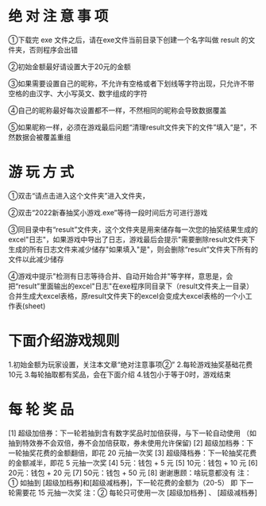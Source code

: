
# 绝 对 注 意 事 项 


①下载完 exe 文件之后，请在exe文件当前目录下创建一个名字叫做 result 的文件夹，否则程序会出错

②初始金额最好请设置大于20元的金额

③如果需要设置自己的昵称，不允许有空格或者下划线等字符出现，只允许不带空格的由汉字、大小写英文、数字组成的字符

④自己的昵称最好每次设置都不一样，不然相同的昵称会导致数据覆盖

⑤如果昵称一样，必须在游戏最后问题“清理result文件夹下的文件”填入“是”，不然数据会被覆盖重组


#  游  玩  方  式   

①双击“请点击进入这个文件夹”进入文件夹，

②双击“2022新春抽奖小游戏.exe”等待一段时间后方可进行游戏

③同目录中有“result”文件夹，这个文件夹是用来储存每一次您的抽奖结果生成的excel"日志"，如果游戏中导出了日志，游戏最后会提示"需要删除result文件夹下生成的所有日志文件来减少储存"如果填入"是"，则会删除“result”文件夹下所有的文件以此减少储存

④游戏中提示"检测有日志等待合并、自动开始合并"等字样，意思是，会把“result”里面输出的excel"日志"在exe程序同目录下（result文件夹上一目录）合并生成大excel表格，原result文件夹下的excel会变成大excel表格的一个小工作表(sheet)

 # 下面介绍游戏规则

1.初始金额为玩家设置，关注本文章“绝对注意事项②”
2.每轮游戏抽奖基础花费10元
3.每轮抽取都有奖品，会在下面介绍
4.钱包小于等于0时，游戏结束

 # 每 轮 奖 品

 [1] 超级加倍券：下一轮若抽到含有数字奖品时加倍获得，与下一轮自动使用
           （如抽到特效券不会双倍，券不会加倍获取，券未使用允许保留)
 [2] 超级加档券：下一轮抽奖花费的金额翻倍，即花 20 元抽一次奖
 [3] 超级降档券：下一轮抽奖花费的金额减半，即花  5 元抽一次奖
 [4] 5元：钱包 + 5 元
 [5] 10元：钱包 + 10 元
 [6] 20元：钱包 + 20 元
 [7] 50元：钱包 + 50 元
 [8] 谢谢惠顾：啥玩意都没有
  注：① 如抽到 [超级加档券]和[超级减档券]，下一轮花费的金额为（20-5）
       即 下一轮需要花 15 元抽一次奖
  注：② 每轮只可使用一次 [超级加档券] 、 [超级减档券]
